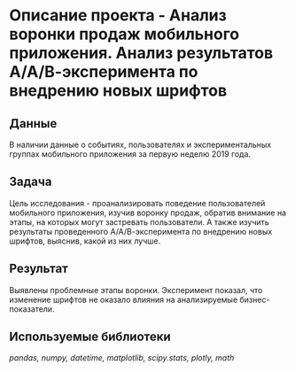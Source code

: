 # Описание проекта - Анализ воронки продаж мобильного приложения. Анализ результатов А/А/В-эксперимента по внедрению новых шрифтов

## Данные

В наличии данные о событиях, пользователях и экспериментальных группах мобильного приложения за первую неделю 2019 года.


## Задача

Цель исследования - проанализировать поведение пользователей мобильного приложения, изучив воронку продаж, обратив внимание на этапы, на которых могут застревать пользователи. А также изучить результаты проведенного А/А/В-эксперимента по внедрению новых шрифтов, выяснив, какой из них лучше.
## Результат
Выявлены проблемные этапы воронки. Эксперимент показал, что изменение шрифтов не оказало влияния на анализируемые бизнес-показатели.
## Используемые библиотеки
*pandas, numpy, datetime, matplotlib, scipy.stats, plotly, math*
